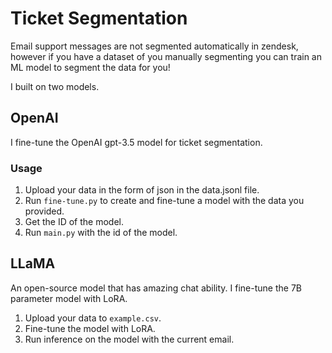 # Ticket Segmentation

Email support messages are not segmented automatically in zendesk, however if you have a dataset of you manually segmenting you can train an ML model to segment the data for you!

I built on two models. 

## OpenAI

I fine-tune the OpenAI gpt-3.5 model for ticket segmentation. 

### Usage

1. Upload your data in the form of json in the data.jsonl file.
2. Run `fine-tune.py` to create and fine-tune a model with the data you provided.
3. Get the ID of the model.
4. Run `main.py` with the id of the model.

## LLaMA

An open-source model that has amazing chat ability. I fine-tune the 7B parameter model with LoRA. 

1. Upload your data to `example.csv`.
2. Fine-tune the model with LoRA. 
3. Run inference on the model with the current email.